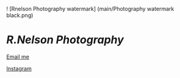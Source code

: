 ! [Rnelson Photography watermark] (main/Photography watermark black.png)
# ***R.Nelson Photography***
[Email me](mailto:photo.r.nelson@gmail.com)

[Instagram](https://www.instagram.com/rnelson_photography?utm_source=ig_web_button_share_sheet&igsh=ZDNlZDc0MzIxNw==)
